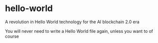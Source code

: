 # hello-world
A revolution in Hello World technology for the AI blockchain 2.0 era

You will never need to write a Hello World file again, unless you want to of course
